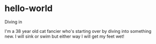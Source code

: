 # hello-world
Diving in

I'm a 38 year old cat fancier who's starting over by diving into something new. 
I will sink or swim but either way I will get my feet wet!
